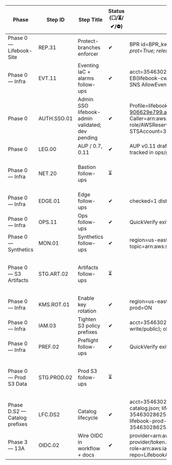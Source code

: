 Phase | Step ID | Step Title | Status (☐/⏳/✔/⛔) | Evidence (IDs/ARNs/links) | Decisions | Blockers | Next actions (max 3) | Owner | Target (YYYY-MM-DD)
--- | --- | --- | --- | --- | --- | --- | --- | --- | ---
Phase 0 — Lifebook-Site | REP.31 | Protect-branches enforcer | ✔ | BPR id=BPR_kwDOPc61NM4EHhPz pattern=release/*; default=main prot=True; release/* protected=True |  |  |  | Zach | 
Phase 0 — Infra | EVT.11 | Eventing IaC + alarms follow-ups | ✔ | acct=354630286254; region=us-east-1; KMS-rotation=ON; EB(lifebook-cw-alarm-smoke-nightly)=ENABLED cron(15 9 * * ? *); SNS AllowEventBridge ArnEquals empty?=NO |  |  |  | Zach | 
Phase 0 | AUTH.SSO.01 | Admin SSO lifebook-admin validated; dev pending | ✔ | Profile=lifebook-dev; StartURL=https://d-906629e799.awsapps.com/start; AccountAlias=n/a; Caller=arn:aws:sts::354630286254:assumed-role/AWSReservedSSO_AdministratorAccess_218fc3a66a7afc34/Founder; STSAccount=354630286254; Region=us-east-1 |  |  |  | Zach | 
Phase 0 | LEG.00 | AUP / 0.7, 0.11 | ✔ | AUP v0.11 draft at legal/AUP.md; review=2025-10-26→2025-10-31 tracked in ops/gates-status.json |  |  |  | Zach | 
Phase 0 — Infra | NET.20 | Bastion follow-ups | ⏳ |  |  |  | Add stop/start schedule \| Restrict SG egress to endpoints \| Tag/capture in IaC | Zach | 
Phase 0 — Infra | EDGE.01 | Edge follow-ups | ✔ | checked=1 dists; no Host forwarded |  |  |  | Zach | 
Phase 0 — Infra | OPS.11 | Ops follow-ups | ✔ | QuickVerify exit=0;  |  |  |  | Zach | 
Phase 0 — Synthetics | MON.01 | Synthetics follow-ups | ✔ | region=us-east-1; canaries=0; created=0; updated=0; unchanged=0; topic=arn:aws:sns:us-east-1:354630286254:lifebook-alerts |  |  |  | Zach | 
Phase 0 — S3 Artifacts | STG.ART.02 | Artifacts follow-ups | ⏳ |  |  |  | Consider BucketKeyEnabled \| Tag bucket + record in IaC \| Add prefix-scoped conditions | Zach | 
Phase 0 — Infra | KMS.ROT.01 | Enable key rotation | ✔ | region=us-east-1; alias/lifebook-synthetics=ON; alias/lifebook-s3-prod=ON |  |  |  | Zach | 
Phase 0 — Infra | IAM.03 | Tighten S3 policy prefixes | ✔ | acct=354630286254; bucket=lifebook.ai; broad /* is read-only (no write/public); ok |  |  |  | Zach | 
Phase 0 — Infra | PREF.02 | Preflight follow-ups | ✔ | QuickVerify exit=0; CI=.github/workflows/quick-verify.yml; sample= |  |  |  | Zach | 
Phase 0 — Prod S3 Data | STG.PROD.02 | Prod S3 follow-ups | ⏳ |  |  |  | IaC bucket/VPCE/KMS \| Enable S3 logs + Config rules \| Change alarms + KMS rotation | Zach | 
Phase D.S2 — Catalog prefixes | LFC.DS2 | Catalog lifecycle | ✔ | acct=354630286254; region=us-east-1; lifecycle=ops/s3-lifecycle-catalog.json; lifebook-354630286254-prod-processed:OK(1); lifebook-354630286254-prod-uploads:OK(1); lifebook-logs-prod:OK(3); lifebook-prod-processed:OK(1); lifebook-prod-processed-354630286254:OK(1); lifebook-pro… |  |  |  | Zach | 
Phase 3 — 13A | OIDC.02 | Wire OIDC in workflow + docs | ✔ | provider=arn:aws:iam::354630286254:oidc-provider/token.actions.githubusercontent.com; role=arn:aws:iam::354630286254:role/GitHubActionsOIDC; repo=LifebookAI/Lifebook-Site; region=us-east-1 |  |  |  | Zach | 
